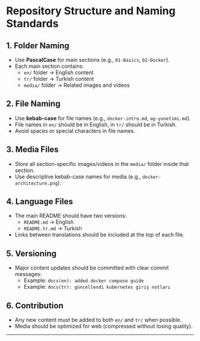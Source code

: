 # Repository Structure and Naming Standards

## 1. Folder Naming
- Use **PascalCase** for main sections (e.g., `01-Basics`, `02-Docker`).
- Each main section contains:
  - `en/` folder → English content
  - `tr/` folder → Turkish content
  - `media/` folder → Related images and videos

## 2. File Naming
- Use **kebab-case** for file names (e.g., `docker-intro.md`, `ag-yonetimi.md`).
- File names in `en/` should be in English, in `tr/` should be in Turkish.
- Avoid spaces or special characters in file names.

## 3. Media Files
- Store all section-specific images/videos in the `media/` folder inside that section.
- Use descriptive kebab-case names for media (e.g., `docker-architecture.png`).

## 4. Language Files
- The main README should have two versions:
  - `README.md` → English
  - `README.tr.md` → Turkish
- Links between translations should be included at the top of each file.

## 5. Versioning
- Major content updates should be committed with clear commit messages:
  - Example: `docs(en): added docker compose guide`
  - Example: `docs(tr): güncellendi kubernetes giriş notları`

## 6. Contribution
- Any new content must be added to both `en/` and `tr/` when possible.
- Media should be optimized for web (compressed without losing quality).

---
